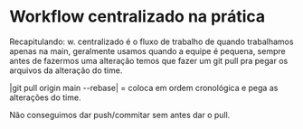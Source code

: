 # Workflow centralizado na prática
Recapitulando: w. centralizado é o fluxo de trabalho de quando trabalhamos apenas na main, geralmente usamos quando a equipe é pequena, sempre antes de fazermos uma alteração temos que fazer um git pull pra pegar os arquivos da alteração do time.

 |git pull origin main --rebase| = coloca em ordem cronológica e pega as alterações do time.

Não conseguimos dar push/commitar sem antes dar o pull.